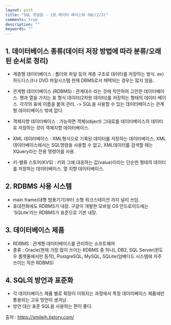```yaml
---
layout: post
title: "SQL 첫걸음 - 1장.데이터 베이스와 SQL(2/3)"
comments: true
description: ""
keywords: ""
---
```


## 1. 데이터베이스 종류(데이터 저장 방법에 따라 분류/오래된 순서로 정리)

- 계층형 데이터베이스
: 폴더와 파일 등의 계층 구조로 데이터를 저장하는 방식. 
  ex) 하드디스크나 DVD 파일시스템
  현재 DBMS로서 채택되는 경우는 많지 않음.

- 관계형 데이터베이스 
  (RDBMS) 
: 관계대수 라는 것에 착안하여 고안한 데이터베이스. 행과 열을 가지는 표 형식 데이터(2차원 데이터)를 저장하는 형태의 데이터 베이스. 각각의 표에 이름을 붙여 관리.
 -> SQL을 사용할 수 있는 데이터베이스는 관계형 데이터베이스 밖에 없다.

- 객체지향 데이터베이스 
: 가능하면 객체(object) 그대로를 데이터베이스의 데이터로 저장하는 것이 객체지향 데이터베이스. 

- XML 데이터베이스
: XML형식으로 기록된 데이터를 저장하는 데이터베이스. XML 데이터베이스에서는 SQL명령을 사용할 수 없고, XML데이터를 검색할 때는 XQuery라는 전용 명령어를 사용. 

- 키-밸류 스토어(KVS)
: 키와 그에 대응하는 값(value)이라는 단순한 형태의 데이터를 저장하는 데이터베이스.
  열 지향 데이터베이스.


## 2. RDBMS 사용 시스템
- main frame(대형 범용기기)부터 소형 워크스테이션 까지  널리 쓰임. 
- 휴대전화에도 RDBMS가 내장. 구글이 개발한 모바일 OS 안드로이드에는 'SQLite'라는 RDBMS가 표준으로 기본 내장. 


## 3. 데이터베이스 제품
- RDBMS : 관계형 데이터베이스를 관리하는 소프트웨어 
- 종류 : Oracle(현재 가장 많이 쓰이는 RDBMS 중 하나), DB2, SQL Server(윈도우 플랫폼에서만 동작), PostgreSQL, MySQL, SQLite(임베디드 시스템에 자주 쓰이는 작은 RDBMS)


## 4. SQL의 방언과 표준화
- 각 데이터베이스 제품 별로 확장이 이뤄지는 과정에서  특정 데이터베이스 제품에만 통용되는 고유 방언이 생겨남.
- 방언 대신 표준 SQL을 사용하는 편이 좋다. 


출처 : https://smilejh.tistory.com/